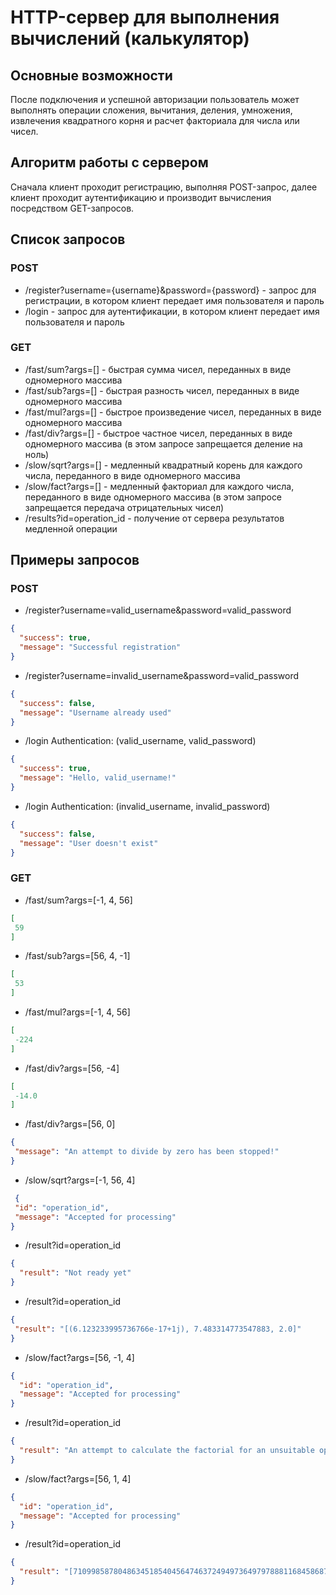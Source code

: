 # HTTP-сервер для выполнения вычислений (калькулятор)

## Основные возможности

После подключения и успешной авторизации пользователь может выполнять операции сложения, вычитания, деления, умножения,
извлечения квадратного корня и расчет факториала для числа или чисел.

## Алгоритм работы с сервером

Сначала клиент проходит регистрацию, выполняя POST-запрос, далее клиент проходит аутентификацию и производит вычисления
посредством GET-запросов.

## Список запросов

### POST

* /register?username={username}&password={password} - запрос для регистрации, в котором клиент передает имя пользователя
  и пароль
* /login - запрос для аутентификации, в котором клиент передает имя пользователя и пароль

### GET

* /fast/sum?args=[] - быстрая сумма чисел, переданных в виде одномерного массива
* /fast/sub?args=[] - быстрая разность чисел, переданных в виде одномерного массива
* /fast/mul?args=[] - быстрое произведение чисел, переданных в виде одномерного массива
* /fast/div?args=[] - быстрое частное чисел, переданных в виде одномерного массива (в этом запросе запрещается деление
  на ноль)
* /slow/sqrt?args=[] - медленный квадратный корень для каждого числа, переданного в виде одномерного массива
* /slow/fact?args=[] - медленный факториал для каждого числа, переданного в виде одномерного массива (в этом запросе
  запрещается передача отрицательных чисел)
* /results?id=operation_id - получение от сервера результатов медленной операции

## Примеры запросов

### POST

* /register?username=valid_username&password=valid_password

```json
{
  "success": true,
  "message": "Successful registration"
}
```

* /register?username=invalid_username&password=valid_password

```json
{
  "success": false,
  "message": "Username already used"
}
```

* /login Authentication: (valid_username, valid_password)

```json
{
  "success": true,
  "message": "Hello, valid_username!"
}
```

* /login Authentication: (invalid_username, invalid_password)

```json
{
  "success": false,
  "message": "User doesn't exist"
}
```

### GET

* /fast/sum?args=[-1, 4, 56]

 ```json
[
  59
]
 ```

* /fast/sub?args=[56, 4, -1]

 ```json
[
  53
]
 ```

* /fast/mul?args=[-1, 4, 56]

 ```json
 [
  -224
]
 ```

* /fast/div?args=[56, -4]

 ```json
 [
  -14.0
]
 ```

* /fast/div?args=[56, 0]

 ```json
 {
  "message": "An attempt to divide by zero has been stopped!"
}
 ```

* /slow/sqrt?args=[-1, 56, 4]

 ```json
  {
  "id": "operation_id",
  "message": "Accepted for processing"
}
```

* /result?id=operation_id

```json
{
  "result": "Not ready yet"
}
```

* /result?id=operation_id

 ```json
 {
  "result": "[(6.123233995736766e-17+1j), 7.483314773547883, 2.0]"
}
 ```

* /slow/fact?args=[56, -1, 4]

```json
{
  "id": "operation_id",
  "message": "Accepted for processing"
}
```

* /result?id=operation_id

```json
{
  "result": "An attempt to calculate the factorial for an unsuitable operand has been stopped!"
}
```

* /slow/fact?args=[56, 1, 4]

```json
{
  "id": "operation_id",
  "message": "Accepted for processing"
}

```

* /result?id=operation_id

```json
{
  "result": "[710998587804863451854045647463724949736497978881168458687447040000000000000, 1, 24]"
}
```
